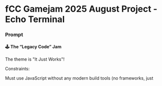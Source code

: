 # fCC Gamejam 2025 August Project - Echo Terminal

### Prompt

#### 🕹️ The “Legacy Code” Jam
 
The theme is "It Just Works"!

Constraints:

Must use JavaScript without any modern build tools (no frameworks, just <script> in HTML).
You can emulate old-school practices like document.write() or tables for layout — bonus points for humour!
Give your game a "retro" feel and concept if you want to go the extra mile!

### 🐍 Retro Snake Game

A classic Snake game with built with HTML Canvas and JavaScript.
